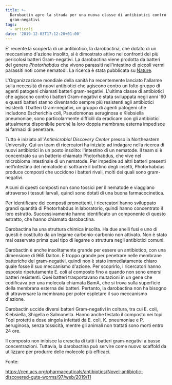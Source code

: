```yaml
---
title: >-
  Darobactin apre la strada per una nuova classe di antibiotici contro i
  gram-negativi
tags:
  - articoli
date: '2019-12-03T17:12:20+01:00'
---
```

E' recente la scoperta di un antibiotico, la darobactina, che dotato di un meccanismo d'azione insolito, si è dimostrato attivo nei confronti dei più pericolosi batteri Gram-negativi. La darobactina viene prodotta da batteri del genere _Photorhabdus_ che vivono parassiti nell'intestino di piccoli vermi parassiti noti come nematodi. La ricerca è stata pubblicata su [Nature](https://www.nature.com/articles/s41586-019-1791-1).

L'Organizzazione mondiale della sanità ha recentemente lanciato l'allarme sulla necessità di nuovi antibiotici che agiscono contro un folto gruppo di agenti patogeni chiamati batteri gram-negativi. L'ultima classe di antibiotici che agiscono contro i batteri Gram-negativi è stata sviluppata negli anni '60 e questi batteri stanno diventando sempre più resistenti agli antibiotici esistenti. I batteri Gram-negativi, un gruppo di agenti patogeni che includono Escherichia coli, Pseudomonas aeruginosa e Klebsiella pneumoniae, sono particolarmente difficili da eradicare con gli antibiotici attualmente disponibile perché la loro doppia membrana esterna impedisce ai farmaci di penetrare.

Tutto è iniziato all'_Antimicrobial Discovery Center_ presso la Northeastern University. Qui un team di ricercatori ha iniziato ad indagare nella ricerca di nuovi antibiotici in un posto insolito: l'intestino di un nematode. Il team si è concentrato su un batterio chiamato Photorhabdus, che vive nel microbioma intestinale di un nematode. Per impedire ad altri batteri presenti nell'intestino del nematode di sottrarre il bottino degli insetti, Photorhabdus produce composti che uccidono i batteri rivali, molti dei quali sono gram-negativi.

Alcuni di questi composti non sono tossici per il nematode e viaggiano attraverso i tessuti larvali, quindi sono dotati di una buona farmacocinetica. 

Per identificare dei composti promettenti, i ricercatori hanno sviluppato grandi quantità di Photorhabdus in laboratorio, quindi hanno concentrato il loro estratto. Successivamente hanno identificato un componente di questo estratto, che hanno chiamato darobactina.

Darobactina ha una struttura chimica insolita. Ha due anelli fusi e uno di questi è costituito da un legame carbonio-carbonio non attivato. Non è stato mai osservato prima quel tipo di legame o struttura negli antibiotici comuni.

Darobactin è anche insolitamente grande per essere un antibiotico, con una dimensione di 965 Dalton. È troppo grande per penetrare nelle membrane batteriche dei gram-negativi, quindi non è stato immediatamente chiaro quale fosse il suo meccanismo d'azione. Per scoprirlo, i ricercatori hanno esposto ripetutamente E. coli al composto fino a quando non sono emersi batteri resistenti. Quei batteri trasportavano mutazioni in un gene che codificava per una molecola chiamata BamA, che si trova sulla superficie della membrana esterna dei batteri. Pertanto, la darobactina non ha bisogno di attraversare la membrana per poter espletare il suo meccanismo d'azione. 

Darobactin uccide diversi batteri Gram-negativi in ​​coltura, tra cui E. coli, Klebsiella, Shigella e Salmonella. Hanno anche testato il composto nei topi. Topi protetti a dose singola infettati da E. coli, K. pneumoniae e P. aeruginosa, senza tossicità, mentre gli animali non trattati sono morti entro 24 ore.

Il composto non inibisce la crescita di tutti i batteri gram-negativi a basse concentrazioni. Tuttavia, la darobactina può servire come nuovo scaffold da utilizzare per produrre delle molecole più efficaci.

Fonte: 

https://cen.acs.org/pharmaceuticals/antibiotics/Novel-antibiotic-discovered-guts-worms/97/web/2019/11
